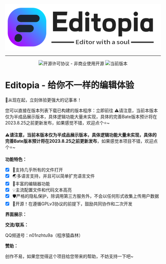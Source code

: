 <p align="center">
<a href="#"><img src="./img/Editopia_logo-1.png"></a>
</p><hr>
<p align="center">
<img alt="开源许可协议 - 非商业使用开源" src="https://img.shields.io/badge/License-GPLv3-blue">
<img alt="当前版本" src="https://img.shields.io/badge/Version-v0.1.1-green">
</p>

# Editopia - 给你不一样的编辑体验
 👏从现在起，立刻体验更强大的记事本！

您可以直接在版本列表下载已构建的版本程序：立即前往
⚠请注意，当前本版本仅为半成品展示版本，具体逻辑功能大量未实现，具体的完善Bate版本预计将在2023.8.25之前更新发布，如果感觉不错，欢迎点个⭐~

⚠**请注意，当前本版本仅为半成品展示版本，具体逻辑功能大量未实现，具体的完善Bate版本预计将在2023.8.25之前更新发布**，如果感觉本项目不错，欢迎点个⭐~

**功能特色：**

- [x] 📜支持几乎所有的文件打开
- [x] 🌏多语言支持，并且可以简单扩充语言文件
- [x] 📝丰富的编辑器功能
- [x] 💡主流配置文件和代码文本高亮
- [x] 🛡严格的隐私保护，除调用第三方服务外，不会以任何形式收集上传用户数据
- [x] 🎉开源！在遵循GPLv3协议的前提下，鼓励共同协作和二次开发

**界面展示：**



**交流/联系：**

QQ频道号：n01nzhtu9a（程序猿森林）

**赞助：**

创作不易，如果您觉得这个项目给您带来的帮助，不妨支持一下吧~
